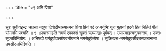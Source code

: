 +++
title = "०९ अभि प्रिया"

+++

सूरः सुवीर्यइन्द्रः चक्षसा चक्षुषा दिवोदीप्तस्यात्मनः प्रिया प्रियं पदं अध्वर्युभिः गुहा गुहायां हृदये हितं निहितं पीतं सोममभि पश्यति ॥ ९ ॥उपास्माइति नवर्चं एकादशं सूक्तं ऋष्याद्याः पूर्ववत् । उपास्माइत्यनुक्रान्तम् । उक्तः सूक्तविनियोगः । अभिष्टवे घर्मदुघोवत्सोपवनीयमाने नमसेदुपेत्येषा । सूत्रितञ्च-नमसेदुपसीदतसञ्जानाना उपसीदन्नभिज्ञ्विति ।